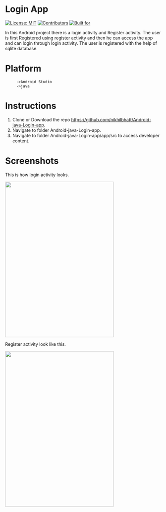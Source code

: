 # Login App

[![License: MIT](https://img.shields.io/badge/License-MIT-blue.svg)](https://github.com/nikhilbhatt/https://github.com/nikhilbhatt/Android-java-Login-app/blob/master/LICENSE)   [![Contributors](https://img.shields.io/badge/CONTRIBUTORS-1-red)](https://github.com/nikhilbhatt/Android-java-Login-app/graphs/contributors)  [![Built for](https://img.shields.io/badge/BUILT%20FOR-ANDORID-brightgreen)](https://www.android.com/)

In this Android project there is a login activity and Register activity.
The user is first Registered using register activity and then he can access the app and can login through login activity.
The user is registered with the help of sqlite database.
 
 # Platform
         ->Android Studio
         ->java
  
 # Instructions
   1. Clone or Download the repo https://github.com/nikhilbhatt/Android-java-Login-app.
   2. Navigate to folder Android-java-Login-app.
   3. Navigate to folder Android-java-Login-app/app/src to access developer content.
   
 # Screenshots
   
   
This is how login activity looks.

<img src="https://github.com/nikhilbhatt/Login/blob/master/login.png" width="350" height="500">
 
 
Register activity look like this.


<img src="https://github.com/nikhilbhatt/Login/blob/master/register.png" width="350" height="500">
